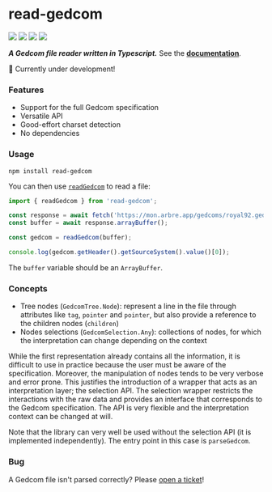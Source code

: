 # read-gedcom

![](https://img.shields.io/appveyor/build/arbre-app/read-gedcom)
![](https://img.shields.io/npm/v/read-gedcom)
![](https://img.shields.io/librariesio/dependents/npm/read-gedcom)
![](https://img.shields.io/npm/l/read-gedcom)

***A Gedcom file reader written in Typescript.*** See the **[documentation](https://docs.arbre.app/read-gedcom/)**.

:construction: Currently under development!

### Features

* Support for the full Gedcom specification
* Versatile API
* Good-effort charset detection
* No dependencies

### Usage

```
npm install read-gedcom
```

You can then use [`readGedcom`](https://docs.arbre.app/read-gedcom/modules.html#readgedcom) to read a file:

```javascript
import { readGedcom } from 'read-gedcom';

const response = await fetch('https://mon.arbre.app/gedcoms/royal92.ged');
const buffer = await response.arrayBuffer();

const gedcom = readGedcom(buffer);

console.log(gedcom.getHeader().getSourceSystem().value()[0]);
```

The `buffer` variable should be an `ArrayBuffer`.

### Concepts

* Tree nodes (`GedcomTree.Node`): represent a line in the file through attributes like `tag`, `pointer` and `pointer`, but also provide a reference to the children nodes (`children`)
* Nodes selections (`GedcomSelection.Any`): collections of nodes, for which the interpretation can change depending on the context

While the first representation already contains all the information, it is difficult to use in practice because the user must be aware of the specification.
Moreover, the manipulation of nodes tends to be very verbose and error prone.
This justifies the introduction of a wrapper that acts as an interpretation layer; the selection API.
The selection wrapper restricts the interactions with the raw data and provides an interface that corresponds to the Gedcom specification.
The API is very flexible and the interpretation context can be changed at will.

Note that the library can very well be used without the selection API (it is implemented independently).
The entry point in this case is `parseGedcom`.

### Bug

A Gedcom file isn't parsed correctly? Please [open a ticket](https://github.com/arbre-app/read-gedcom/issues)!
